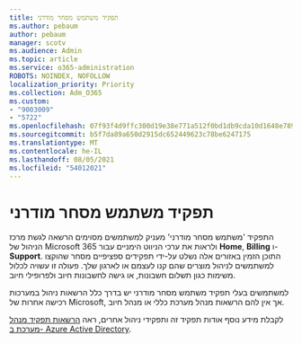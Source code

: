 ```yaml
---
title: תפקיד משתמש מסחר מודרני
ms.author: pebaum
author: pebaum
manager: scotv
ms.audience: Admin
ms.topic: article
ms.service: o365-administration
ROBOTS: NOINDEX, NOFOLLOW
localization_priority: Priority
ms.collection: Adm_O365
ms.custom:
- "9003009"
- "5722"
ms.openlocfilehash: 07f93f4d9ffc300d19e38e771a512f0bd1db9cda10d1648e789917d85a1a39df
ms.sourcegitcommit: b5f7da89a650d2915dc652449623c78be6247175
ms.translationtype: MT
ms.contentlocale: he-IL
ms.lasthandoff: 08/05/2021
ms.locfileid: "54012021"
---
```

# <a name="modern-commerce-user-role"></a>תפקיד משתמש מסחר מודרני

התפקיד 'משתמש מסחר מודרני' מעניק למשתמשים מסוימים הרשאה לגשת מרכז הניהול של Microsoft 365 ולראות את ערכי הניווט הימניים עבור **Home**, **Billing** ו- **Support**. התוכן הזמין באזורים אלה נשלט על-ידי תפקידים ספציפיים מסחר שהוקצו למשתמשים לניהול מוצרים שהם קנו לעצמם או לארגון שלך. פעולה זו עשויה לכלול משימות כגון תשלום חשבונות, או גישה לחשבונות חיוב ולפרופילי חיוב.

למשתמשים בעלי תפקיד משתמש מסחר מודרני יש בדרך כלל הרשאות ניהול במערכות רכישה אחרות של Microsoft, אך אין להם הרשאות מנהל מערכת כללי או מנהל חיוב.

לקבלת מידע נוסף אודות תפקיד זה ותפקידי ניהול אחרים, ראה [הרשאות תפקיד מנהל מערכת ב- Azure Active Directory](https://docs.microsoft.com/azure/active-directory/users-groups-roles/directory-assign-admin-roles#modern-commerce-administrator).